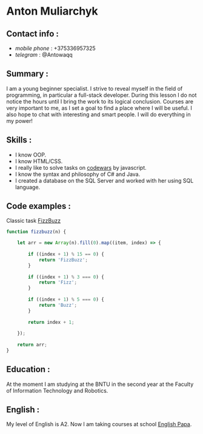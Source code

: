 # Anton Muliarchyk
## Contact info :
* *mobile phone* : +375336957325
* *telegram* : @Antowaqq
## Summary :
I am a young beginner specialist. I strive to reveal myself in the field of programming, in particular a full-stack developer. During this lesson I do not notice the hours until I bring the work to its logical conclusion. Courses are very important to me, as I set a goal to find a place where I will be useful. I also hope to chat with interesting and smart people. I will do everything in my power!
## Skills :
* I know OOP.
* I know HTML/CSS.
* I really like to solve tasks on [codewars](https://www.codewars.com/users/Antowa-qq) by javascript.
* I know the syntax and philosophy of C# and Java.
* I created a database on the SQL Server and worked with her using SQL language.
## Code examples : 
Сlassic task [FizzBuzz](https://www.codewars.com/kata/fizz-buzz)
```javascript
function fizzbuzz(n) {

    let arr = new Array(n).fill(0).map((item, index) => {
    
        if ((index + 1) % 15 == 0) {
            return 'FizzBuzz';
        }
        
        if ((index + 1) % 3 === 0) {
            return 'Fizz';
        }
        
        if ((index + 1) % 5 === 0) {
            return 'Buzz';
        }
        
        return index + 1;
        
    });
    
    return arr;
}
```
## Education :
At the moment I am studying at the BNTU in the second year at the Faculty of Information Technology and Robotics.
## English :
My level of English is A2. Now I am taking courses at school [English Papa](https://englishpapa.by).
